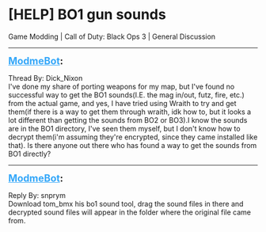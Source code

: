 # [HELP] BO1 gun sounds
Game Modding | Call of Duty: Black Ops 3 | General Discussion

---
<strong style="font-size: 1.4em;"><span style="text-decoration: underline;text-decoration-color: #34a7f9;"><span style="color:#34a7f9;">ModmeBot</span></span>:</strong>

<p>Thread By: Dick_Nixon<br />I&#39;ve done my share of porting weapons for my map, but I&#39;ve found no successful way to get the BO1 sounds(I.E. the mag in/out, futz, fire, etc.) from the actual game, and yes, I have tried using Wraith to try and get them(if there is a way to get them through wraith, idk how to, but it looks a lot different than getting the sounds from BO2 or BO3).I know the sounds are in the BO1 directory, I&#39;ve seen them myself, but I don&#39;t know how to decrypt them(i&#39;m assuming they&#39;re encrypted, since they came installed like that). Is there anyone out there who has found a way to get the sounds from BO1 directly?</p>

---
<strong style="font-size: 1.4em;"><span style="text-decoration: underline;text-decoration-color: #34a7f9;"><span style="color:#34a7f9;">ModmeBot</span></span>:</strong>

<p>Reply By: snprym<br />Download tom_bmx his bo1 sound tool, drag the sound files in there and decrypted sound files will appear in the folder where the original file came from.</p>
